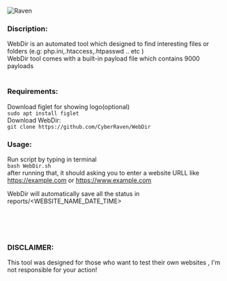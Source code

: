 ![Raven](https://user-images.githubusercontent.com/77549466/107131953-34108300-68ec-11eb-8bcf-3ab32f1ed741.jpg)

### **Discription:**<br/>
WebDir is an automated tool which designed to find interesting files or folders (e.g: php.ini,.htaccess,.htpasswd .. etc )<br/>
WebDir tool comes with a built-in payload file which contains 9000 payloads <br/><br/>

### **Requirements:**<br/>
Download figlet for showing logo(optional)<br/>
`sudo apt install figlet`<br/>
Download WebDir:<br/>
`git clone https://github.com/CyberRaven/WebDir`<br/>

### **Usage:**<br/>
Run script by typing in terminal<br/>
`bash WebDir.sh`<br/>
after running that, it should asking you to enter a website URLL like https://example.com or https://www.example.com<br/>


WebDir will automatically save all the status in reports/<WEBSITE_NAME_DATE_TIME>

<br/><br/><br/>
### **DISCLAIMER:**<br/>
This tool was designed for those who want to test their own websites , I'm not responsible for your action!
